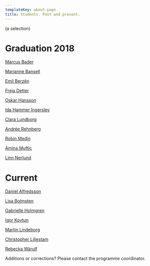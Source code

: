 ```yaml
---
templateKey: about-page
title: Students. Past and present.
---
```


(a selection)

# Graduation 2018

[Marcus Bader](http://marcusbader.000webhostapp.com/)

[Marianne Bansell](https://mbansell.firebaseapp.com/)

[Emil Berzén](http://www.berzen.se)

[Freja Detter](http://frejadetter.com)

[Oskar Hansson](https://oskarbhansson.nu/)

[Ida Hammer Ingerslev](https://idahammer.myportfolio.com/)

[Clara Lundborg](http://claralundborg.com/)

[Andrée Rehnberg](http://andreerehnberg.com)

[Robin Medin](https://robinmedin.com/)

[Amina Muftic](http://www.aminamuftic.com)

[Linn Nerlund](https://nerlunds.com/)

# Current

[Daniel Alfredsson](http://daniel-alfredsson.com)

[Lisa Bolmsten](http://lisabolmsten.se)

[Gabrielle Holmgren](www.gabrielleholmgren.com)

[Igor Kovtun](http://igor-kovtun.com)

[Martin Lindeborg](http://www.ux.martinlindeborg.com)

[Christopher Liljestam](http://christopherliljestam.com)

[Rebecka Wärulf](https://rwarulf.com/)

Additions or corrections? Please contact the programme coordinator.
